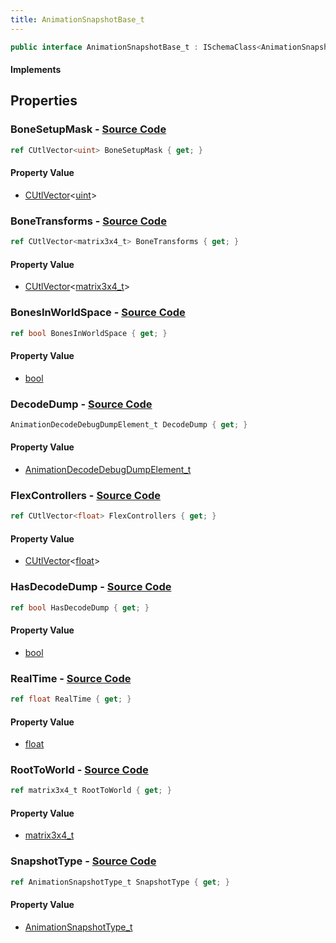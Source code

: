 ```yaml
---
title: AnimationSnapshotBase_t
---
```


```csharp
public interface AnimationSnapshotBase_t : ISchemaClass<AnimationSnapshotBase_t>, ISchemaField, ISchemaClass, INativeHandle
```

#### Implements

## Properties

### **BoneSetupMask** - [Source Code](https://github.com/swiftly-solution/swiftlys2/blob/main/managed/src/SwiftlyS2.Generated/Schemas/Interfaces/AnimationSnapshotBase_t.cs#L22)

```csharp
ref CUtlVector<uint> BoneSetupMask { get; }
```

#### Property Value

- [CUtlVector](/docs/api/-1)<[uint](https://learn.microsoft.com/dotnet/api/system.uint32)>

### **BoneTransforms** - [Source Code](https://github.com/swiftly-solution/swiftlys2/blob/main/managed/src/SwiftlyS2.Generated/Schemas/Interfaces/AnimationSnapshotBase_t.cs#L24)

```csharp
ref CUtlVector<matrix3x4_t> BoneTransforms { get; }
```

#### Property Value

- [CUtlVector](/docs/api/-1)<[matrix3x4_t](/docs/api/shared/natives/matrix3x4_t)>

### **BonesInWorldSpace** - [Source Code](https://github.com/swiftly-solution/swiftlys2/blob/main/managed/src/SwiftlyS2.Generated/Schemas/Interfaces/AnimationSnapshotBase_t.cs#L20)

```csharp
ref bool BonesInWorldSpace { get; }
```

#### Property Value

- [bool](https://learn.microsoft.com/dotnet/api/system.boolean)

### **DecodeDump** - [Source Code](https://github.com/swiftly-solution/swiftlys2/blob/main/managed/src/SwiftlyS2.Generated/Schemas/Interfaces/AnimationSnapshotBase_t.cs#L32)

```csharp
AnimationDecodeDebugDumpElement_t DecodeDump { get; }
```

#### Property Value

- [AnimationDecodeDebugDumpElement_t](/docs/api/shared/schemadefinitions/animationdecodedebugdumpelement_t)

### **FlexControllers** - [Source Code](https://github.com/swiftly-solution/swiftlys2/blob/main/managed/src/SwiftlyS2.Generated/Schemas/Interfaces/AnimationSnapshotBase_t.cs#L26)

```csharp
ref CUtlVector<float> FlexControllers { get; }
```

#### Property Value

- [CUtlVector](/docs/api/-1)<[float](https://learn.microsoft.com/dotnet/api/system.single)>

### **HasDecodeDump** - [Source Code](https://github.com/swiftly-solution/swiftlys2/blob/main/managed/src/SwiftlyS2.Generated/Schemas/Interfaces/AnimationSnapshotBase_t.cs#L30)

```csharp
ref bool HasDecodeDump { get; }
```

#### Property Value

- [bool](https://learn.microsoft.com/dotnet/api/system.boolean)

### **RealTime** - [Source Code](https://github.com/swiftly-solution/swiftlys2/blob/main/managed/src/SwiftlyS2.Generated/Schemas/Interfaces/AnimationSnapshotBase_t.cs#L16)

```csharp
ref float RealTime { get; }
```

#### Property Value

- [float](https://learn.microsoft.com/dotnet/api/system.single)

### **RootToWorld** - [Source Code](https://github.com/swiftly-solution/swiftlys2/blob/main/managed/src/SwiftlyS2.Generated/Schemas/Interfaces/AnimationSnapshotBase_t.cs#L18)

```csharp
ref matrix3x4_t RootToWorld { get; }
```

#### Property Value

- [matrix3x4_t](/docs/api/shared/natives/matrix3x4_t)

### **SnapshotType** - [Source Code](https://github.com/swiftly-solution/swiftlys2/blob/main/managed/src/SwiftlyS2.Generated/Schemas/Interfaces/AnimationSnapshotBase_t.cs#L28)

```csharp
ref AnimationSnapshotType_t SnapshotType { get; }
```

#### Property Value

- [AnimationSnapshotType_t](/docs/api/shared/schemadefinitions/animationsnapshottype_t)

